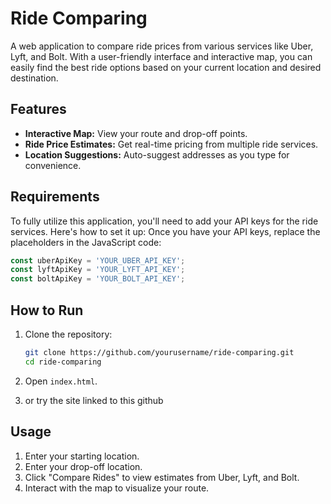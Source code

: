 # Ride Comparing

A web application to compare ride prices from various services like Uber, Lyft, and Bolt. With a user-friendly interface and interactive map, you can easily find the best ride options based on your current location and desired destination.

## Features

- **Interactive Map:** View your route and drop-off points.
- **Ride Price Estimates:** Get real-time pricing from multiple ride services.
- **Location Suggestions:** Auto-suggest addresses as you type for convenience.

## Requirements

To fully utilize this application, you'll need to add your API keys for the ride services. Here's how to set it up:
Once you have your API keys, replace the placeholders in the JavaScript code:

```javascript
const uberApiKey = 'YOUR_UBER_API_KEY'; 
const lyftApiKey = 'YOUR_LYFT_API_KEY'; 
const boltApiKey = 'YOUR_BOLT_API_KEY';
```

## How to Run

1. Clone the repository:
   ```bash
   git clone https://github.com/yourusername/ride-comparing.git
   cd ride-comparing
   ```

2. Open `index.html`.
3. or try the site linked to this github

## Usage

1. Enter your starting location.
2. Enter your drop-off location.
3. Click "Compare Rides" to view estimates from Uber, Lyft, and Bolt.
4. Interact with the map to visualize your route.

